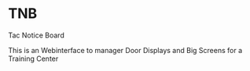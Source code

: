 TNB
===

Tac Notice Board

This is an Webinterface to manager Door Displays and Big Screens for a Training Center
